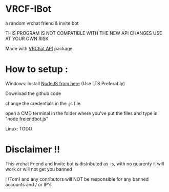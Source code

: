 # VRCF-IBot
a random vrchat friend &amp; invite bot

THIS PROGRAM IS NOT COMPATIBLE WITH THE NEW API CHANGES USE AT YOUR OWN RISK


Made with [VRChat API](https://github.com/vrchatapi) package


# How to setup :


Windows: 
Install [NodeJS from here](https://nodejs.org/en/) (Use LTS Preferably)


Download the github code


change the credentials in the .js file


open a CMD terminal in the folder where you've put the files and type in "node freiendbot.js"


Linux:
TODO


# Disclaimer !!

This vrchat Friend and Invite bot is distributed as-is, with no guarenty it will work or will not get you banned

I (Tom) and any conributors will NOT be responsible for any banned accounts and / or IP's
